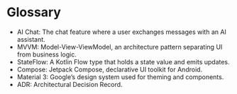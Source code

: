 # Glossary

- AI Chat: The chat feature where a user exchanges messages with an AI assistant.
- MVVM: Model-View-ViewModel, an architecture pattern separating UI from business logic.
- StateFlow: A Kotlin Flow type that holds a state value and emits updates.
- Compose: Jetpack Compose, declarative UI toolkit for Android.
- Material 3: Google’s design system used for theming and components.
- ADR: Architectural Decision Record.



